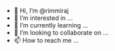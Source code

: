 - 👋 Hi, I’m @rimmiraj
- 👀 I’m interested in ...
- 🌱 I’m currently learning ...
- 💞️ I’m looking to collaborate on ...
- 📫 How to reach me ...

<!---
rimmiraj/rimmiraj is a ✨ special ✨ repository because its `README.md` (this file) appears on your GitHub profile.
You can click the Preview link to take a look at your changes.
--->
